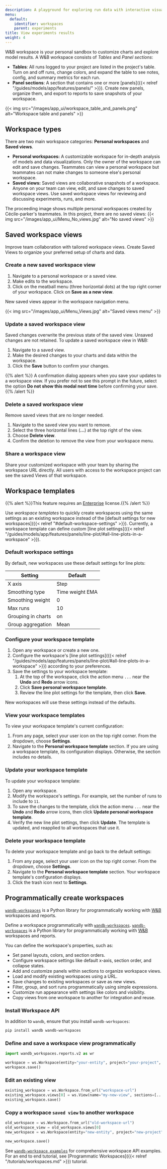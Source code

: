 ```yaml
---
description: A playground for exploring run data with interactive visualizations
menu:
  default:
    identifier: workspaces
    parent: experiments
title: View experiments results
weight: 4
---
```


W&B workspace is your personal sandbox to customize charts and explore model results. A W&B workspace consists of *Tables* and *Panel sections*: 

* **Tables**: All runs logged to your project are listed in the project's table. Turn on and off runs, change colors, and expand the table to see notes, config, and summary metrics for each run.
* **Panel sections**: A section that contains one or more [panels]({{< relref "/guides/models/app/features/panels/" >}}). Create new panels, organize them, and export to reports to save snapshots of your workspace.

{{< img src="/images/app_ui/workspace_table_and_panels.png" alt="Workspace table and panels" >}}

## Workspace types
There are two main workspace categories: **Personal workspaces** and **Saved views**. 

* **Personal workspaces:**  A customizable workspace for in-depth analysis of models and data visualizations. Only the owner of the workspace can edit and save changes. Teammates can view a personal workspace but teammates can not make changes to someone else's personal workspace. 
* **Saved views:** Saved views are collaborative snapshots of a workspace. Anyone on your team can view, edit, and save changes to saved workspace views. Use saved workspace views for reviewing and discussing experiments, runs, and more.

The proceeding image shows multiple personal workspaces created by Cécile-parker's teammates. In this project, there are no saved views:
{{< img src="/images/app_ui/Menu_No_views.jpg" alt="No saved views" >}}

## Saved workspace views
Improve team collaboration with tailored workspace views. Create Saved Views to organize your preferred setup of charts and data. 

### Create a new saved workspace view

1. Navigate to a personal workspace or a saved view.
2. Make edits to the workspace.
3. Click on the meatball menu (three horizontal dots) at the top right corner of your workspace. Click on **Save as a new view**.

New saved views appear in the workspace navigation menu.

{{< img src="/images/app_ui/Menu_Views.jpg" alt="Saved views menu" >}}

### Update a saved workspace view 
Saved changes overwrite the previous state of the saved view. Unsaved changes are not retained. To update a saved workspace view in W&B:

1. Navigate to a saved view.
2. Make the desired changes to your charts and data within the workspace.
3. Click the **Save** button to confirm your changes. 

{{% alert %}}
A confirmation dialog appears when you save your updates to a workspace view. If you prefer not to see this prompt in the future, select the option **Do not show this modal next time** before confirming your save.
{{% /alert %}}

### Delete a saved workspace view
Remove saved views that are no longer needed.

1. Navigate to the saved view you want to remove.
2. Select the three horizontal lines (**...**) at the top right of the view.
3. Choose **Delete view**.
4. Confirm the deletion to remove the view from your workspace menu.

### Share a workspace view
Share your customized workspace with your team by sharing the workspace URL directly. All users with access to the workspace project can see the saved Views of that workspace.

## Workspace templates
{{% alert %}}This feature requires an [Enterprise](https://wandb.ai/site/pricing/) license.{{% /alert %}}

Use _workspace templates_ to quickly create workspaces using the same settings as an existing workspace instead of the [default settings for new workspaces]({{< relref "#default-workspace-settings" >}}). Currently, a workspace template can define custom [line plot settings]({{< relref "/guides/models/app/features/panels/line-plot/#all-line-plots-in-a-workspace" >}}).

### Default workspace settings
By default, new workspaces use these default settings for line plots:

| Setting | Default |
|-------|----------
| X axis             | Step |
| Smoothing type     | Time weight EMA |
| Smoothing weight   | 0 |
| Max runs           | 10 |
| Grouping in charts | on |
| Group aggregation  | Mean |

### Configure your workspace template
1. Open any workspace or create a new one.
1. Configure the workspace's [line plot settings]({{< relref "/guides/models/app/features/panels/line-plot/#all-line-plots-in-a-workspace" >}}) according to your preferences.
1. Save the settings to your workspace template:
    1. At the top of the workspace, click the action menu `...` near the **Undo** and **Redo** arrow icons.
    1. Click **Save personal workspace template**.
    1. Review the line plot settings for the template, then click **Save**.

New workspaces will use these settings instead of the defaults.

### View your workspace templates
To view your workspace template's current configuration:
1. From any page, select your user icon on the top right corner. From the dropdown, choose **Settings**.
1. Navigate to the **Personal workspace template** section. If you are using a workspace template, its configuration displays. Otherwise, the section includes no details.

### Update your workspace template
To update your workspace template:

1. Open any workspace.
1. Modify the workspace's settings. For example, set the number of runs to include to `11`.
1. To save the changes to the template, click the action menu `...` near the **Undo** and **Redo** arrow icons, then click **Update personal workspace template**.
1. Verify the new line plot settings, then click **Update**. The template is updated, and reapplied to all workspaces that use it.

### Delete your workspace template
To delete your workspace template and go back to the default settings:

1. From any page, select your user icon on the top right corner. From the dropdown, choose **Settings**.
1. Navigate to the **Personal workspace template** section. Your workspace template's configuration displays.
1. Click the trash icon next to **Settings**. 

## Programmatically create workspaces

[`wandb-workspaces`](https://github.com/wandb/wandb-workspaces/tree/main) is a Python library for programmatically working with [W&B](https://wandb.ai/) workspaces and reports.

Define a workspace programmatically with [`wandb-workspaces`](https://github.com/wandb/wandb-workspaces/tree/main). [`wandb-workspaces`](https://github.com/wandb/wandb-workspaces/tree/main) is a Python library for programmatically working with [W&B](https://wandb.ai/) workspaces and reports.

You can define the workspace's properties, such as:

* Set panel layouts, colors, and section orders.
* Configure workspace settings like default x-axis, section order, and collapse states.
* Add and customize panels within sections to organize workspace views.
* Load and modify existing workspaces using a URL.
* Save changes to existing workspaces or save as new views.
* Filter, group, and sort runs programmatically using simple expressions.
* Customize run appearance with settings like colors and visibility.
* Copy views from one workspace to another for integration and reuse.

<!-- - **Programmatic workspace creation:**
  - Define and create workspaces with specific configurations.
  - Set panel layouts, colors, and section orders.
- **Workspace customization:**
  - Configure workspace settings like default x-axis, section order, and collapse states.
  - Add and customize panels within sections to organize workspace views.
- **Editing existing workspace `saved views`:**
  - Load and modify existing workspaces using a URL.
  - Save changes to existing workspaces or save as new views.
- **Run filtering and grouping:**
  - Filter, group, and sort runs programmatically using simple expressions.
  - Customize run appearance with settings like colors and visibility.
- **Cross-workspace integration:**
  - Copy views from one workspace to another for seamless integration and reuse. -->

### Install Workspace API

In addition to `wandb`, ensure that you install `wandb-workspaces`:

```bash
pip install wandb wandb-workspaces
```



### Define and save a workspace view programmatically


```python
import wandb_workspaces.reports.v2 as wr

workspace = ws.Workspace(entity="your-entity", project="your-project", views=[...])
workspace.save()
```

### Edit an existing view
```python
existing_workspace = ws.Workspace.from_url("workspace-url")
existing_workspace.views[0] = ws.View(name="my-new-view", sections=[...])
existing_workspace.save()
```

### Copy a workspace `saved view` to another workspace

```python
old_workspace = ws.Workspace.from_url("old-workspace-url")
old_workspace_view = old_workspace.views[0]
new_workspace = ws.Workspace(entity="new-entity", project="new-project", views=[old_workspace_view])

new_workspace.save()
```

See [`wandb-workspace examples`](https://github.com/wandb/wandb-workspaces/tree/main/examples/workspaces) for comprehensive workspace API examples. For an end to end tutorial, see [Programmatic Workspaces]({{< relref "/tutorials/workspaces.md" >}}) tutorial.